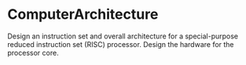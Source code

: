 # ComputerArchitecture
Design an instruction set and overall architecture for a special-purpose reduced instruction set (RISC) processor. Design the hardware for the processor core. 
